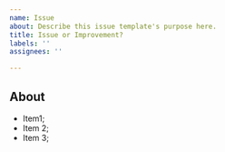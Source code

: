 ```yaml
---
name: Issue
about: Describe this issue template's purpose here.
title: Issue or Improvement?
labels: ''
assignees: ''

---
```


## About

* Item1;
* Item 2;
* Item 3;
